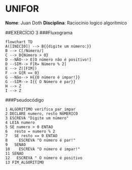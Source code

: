 # UNIFOR
**Nome**: Juan Doth
**Disciplina**: Raciocínio logico algorítmico

##EXERCÍCIO 3
###Fluxograma
```mermaid
flowchart TD
A([INICIO]) --> B{{digite um número:}}
B --> C[/Número/]
C --> D{Número > 0}
D --NÃO--> E[O número não é positivo!]
D --SIM--> F[R= Número % 2]
E --> Z([FIM])
F --> G{R == 0}
G --Não--> H{{O número é impar!}}
G --SIM--> I{{ O Número é par}}
H --> Z
I --> Z
```
###Pseudocódigo
```
1 ALGORITIMO verifica_par_impar
2 DECLARE numero, resto NUMERICO
3 ESCREVA "Digite um número"
4 LEIA numero
5 SE numero > 0 ENTAO
6   resto = numero % 2
7   SE resto == 0 ENTAO
8     ESCREVA "O número é par!"
9   SENAO
10    ESCREVA "O número é impar!"
11 SENAO
12   ESCREVA " O número é positivo
13 FIM_ALGORITIMO
```



 
